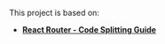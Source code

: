 This project is based on:

- **[React Router - Code Splitting Guide]**

[React Router - Code Splitting Guide]: https://reacttraining.com/react-router/web/guides/code-splitting
